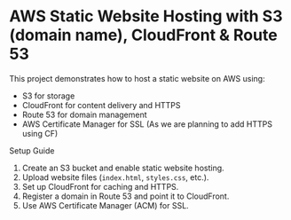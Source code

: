 # AWS Static Website Hosting with S3 (domain name), CloudFront & Route 53

This project demonstrates how to host a static website on AWS using:
- S3 for storage
- CloudFront for content delivery and HTTPS
- Route 53 for domain management
- AWS Certificate Manager for SSL (As we are planning to add HTTPS using CF)


Setup Guide
1. Create an S3 bucket and enable static website hosting.
2. Upload website files (`index.html`, `styles.css`, etc.).
3. Set up CloudFront for caching and HTTPS.
4. Register a domain in Route 53 and point it to CloudFront.
5. Use AWS Certificate Manager (ACM) for SSL.


